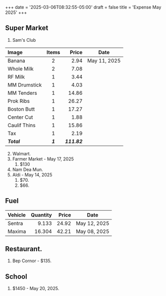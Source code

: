 +++
date = '2025-03-06T08:32:55-05:00'
draft = false
title = 'Expense May 2025'
+++

## Super Market

1. Sam's Club

| Image        |  Items  |        Price |     Date     |
| :----------- | :-----: | -----------: | :----------: |
| Banana       |    2    |         2.94 | May 11, 2025 |
| Whole Milk   |    2    |         7.08 |              |
| RF Milk      |    1    |         3.44 |              |
| MM Drumstick |    1    |         4.03 |              |
| MM Tenders   |    1    |        14.86 |              |
| Prok Ribs    |    1    |        26.27 |              |
| Boston Butt  |    1    |        17.27 |              |
| Center Cut   |    1    |         1.88 |              |
| Caulif Thins |    1    |        15.86 |              |
| Tax          |    1    |         2.19 |              |
| **_Total_**  | **_1_** | **_111.82_** |              |

2. Walmart.
3. Farmer Market - May 17, 2025
   1. $130
4. Nam Dea Mun.
5. Aldi - May 14, 2025
   1. $70.
   2. $66.

## Fuel

| Vehicle | Quantity | Price |     Date     |
| :------ | -------: | ----: | :----------: |
| Sentra  |    9.133 | 24.92 | May 12, 2025 |
| Maxima  |   16.304 | 42.21 | May 08, 2025 |

## Restaurant.

1.  Bep Cornor - $135.

## School

1. $1450 - May 20, 2025.